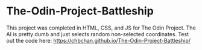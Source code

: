 # The-Odin-Project-Battleship

This project was completed in HTML, CSS, and JS for The Odin Project.
The AI is pretty dumb and just selects random non-selected coordinates.
Test out the code here: https://chbchan.github.io/The-Odin-Project-Battleship/
